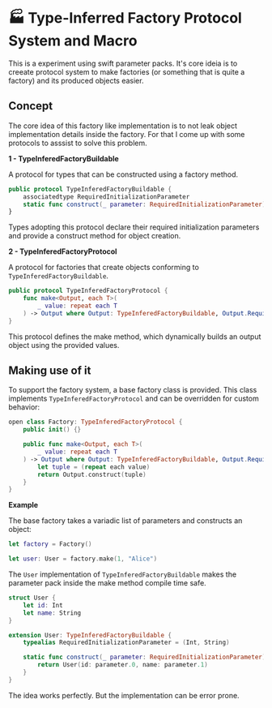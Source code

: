 # 🏭 Type-Inferred Factory Protocol System and Macro

This is a experiment using swift parameter packs. It's core ideia is to creeate protocol system to make factories (or something that is quite a factory) and its produced objects easier.

## Concept

The core idea of this factory like implementation is to not leak object implementation details inside the factory. For that I come up with some protocols to asssist to solve this problem.

**1 - TypeInferedFactoryBuildable**

A protocol for types that can be constructed using a factory method.

```swift
public protocol TypeInferedFactoryBuildable {
    associatedtype RequiredInitializationParameter
    static func construct(_ parameter: RequiredInitializationParameter) -> Self
}
```

Types adopting this protocol declare their required initialization parameters and provide a construct method for object creation.

**2 - TypeInferedFactoryProtocol**

A protocol for factories that create objects conforming to `TypeInferedFactoryBuildable`.

```swift
public protocol TypeInferedFactoryProtocol {
    func make<Output, each T>(
        _ value: repeat each T
    ) -> Output where Output: TypeInferedFactoryBuildable, Output.RequiredInitializationParameter == (repeat each T)
}
```

This protocol defines the make method, which dynamically builds an output object using the provided values.

## Making use of it

To support the factory system, a base factory class is provided. This class implements `TypeInferedFactoryProtocol` and can be overridden for custom behavior:

```swift
open class Factory: TypeInferedFactoryProtocol {
    public init() {}

    public func make<Output, each T>(
        _ value: repeat each T
    ) -> Output where Output: TypeInferedFactoryBuildable, Output.RequiredInitializationParameter == (repeat each T) {
        let tuple = (repeat each value)
        return Output.construct(tuple)
    }
}
```

**Example**

The base factory takes a variadic list of parameters and constructs an object:

```swift
let factory = Factory()

let user: User = factory.make(1, "Alice")
```

The `User` implementation of `TypeInferedFactoryBuildable` makes the parameter pack inside the make method compile time safe.

```swift
struct User {
    let id: Int
    let name: String
}

extension User: TypeInferedFactoryBuildable {
    typealias RequiredInitializationParameter = (Int, String)

    static func construct(_ parameter: RequiredInitializationParameter) -> User {
        return User(id: parameter.0, name: parameter.1)
    }
}
```

The idea works perfectly. But the implementation can be error prone. 

